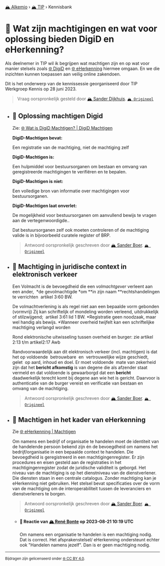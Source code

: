 [🏔️ Alkemio](https://welcome.alkem.io/) › [🏔️ TIP](https://alkem.io/tip/dashboard) › Kennisbank
# 📄 Wat zijn machtigingen en wat voor oplossing bieden DigiD en eHerkenning?
Als deelnemer in TIP wil ik begrijpen wat machtigen zijn en op wat voor manier stelsels zoals [🌐 DigiD](https://machtigen.digid.nl/) en [🌐 eHerkenning](https://www.eherkenning.nl/nl/eherkenning-gebruiken/machtigen) hiermee omgaan. En we die inzichten kunnen toepassen aan veilig online zakendoen.

Dit is het onderwerp van de kennissessie georganiseerd door TIP Werkgroep Kennis op 28 juni 2023.
> Vraag oorspronkelijk gesteld door [🏔️ Sander Dijkhuis](https://alkem.io/user/sander-dijkhuis-3912). [`🏔️ Origineel`](https://alkem.io/tip/collaboration/watzijnmachtiginge-4853)

- ## <a id="oplossingmachtigen-193"></a> 📌 Oplossing machtigen Digid
  Zie: [🌐 Wat is DigiD Machtigen? | DigiD Machtigen](https://machtigen.digid.nl/machtigen)
  
  **DigiD-Machtigen bevat:**
  
  Een registratie van de machtiging, niet de machtiging zelf
  
  **DigiD-Machtigen is:**
  
  Een hulpmiddel voor bestuursorganen om bestaan en omvang van geregistreerde machtigingen te verifiëren en te bepalen.
  
  **DigiD-Machtigen is niet:**
  
  Een volledige bron van informatie over machtigingen voor bestuursorganen.
  
  **DigiD-Machtigen laat onverlet:**
  
  De mogelijkheid voor bestuursorganen om aanvullend bewijs te vragen aan de vertegenwoordigde..
  
  Dat bestuursorganen zelf ook moeten controleren of de machtiging valide is in bijvoorbeeld curatele register of BRP.

  
  > Antwoord oorspronkelijk geschreven door [🏔️ Sander Boer](https://alkem.io/tip/collaboration/watzijnmachtiginge-4853/posts/oplossingmachtigen-193). [`🏔️ Origineel`](https://alkem.io/tip/collaboration/watzijnmachtiginge-4853/posts/oplossingmachtigen-193)

- ## <a id="machtiginginjuridi-9948"></a> 📌 Machtiging in juridische context in elektronisch verkeer
  Een Volmacht is de bevoegdheid die een *volmachtgever* verleent aan een ander,  \*de gevolmachtigde \*om \*\*in zijn naam \*\*rechtshandelingen te verrichten  artikel 3:60 BW.
  
  De volmachtverlening is als regel niet aan een bepaalde vorm gebonden (vormvrij) Zij kan schriftelijk of mondeling worden verleend, uitdrukkelijk of stilzwijgend;  artikel 3:61 lid 1 BW. \*Registratie geen noodzaak, maar wel handig als bewijs. \*Wanneer overheid twijfelt kan een schriftelijke machtiging verlangd worden
  
  Rond elektronische uitwisseling tussen overheid en burger: zie artikel 2:13 t/m artikel2:17 Awb
  
  Randvoorwaardelijk aan dit elektronisch verkeer (incl. machtigen) is dat het op voldoende  betrouwbare  en  vertrouwelijke wijze geschiedt, gelet  op aard, inhoud en doel. Er moet voldoende  mate van zekerheid zijn dat het **bericht afkomstig** is van degene die als afzender staat vermeld en dat voldoende is gewaarborgd dat een **bericht** daadwerkelijk terecht komt bij degene aan wie het is gericht. Daarvoor is authenticatie van de burger vereist en verificatie van bestaan en omvang van de machtiging.

  
  > Antwoord oorspronkelijk geschreven door [🏔️ Sander Boer](https://alkem.io/tip/collaboration/watzijnmachtiginge-4853/posts/machtiginginjuridi-9948). [`🏔️ Origineel`](https://alkem.io/tip/collaboration/watzijnmachtiginge-4853/posts/machtiginginjuridi-9948)

- ## <a id="machtigeninhetkad-1952"></a> 📌 Machtigen in het kader van eHerkenning
  Zie [🌐 eHerkenning | Machtigen](https://www.eherkenning.nl/nl/eherkenning-gebruiken/machtigen#:~:text=Elke%20persoon%20die%20eHerkenning%20gebruikt,bedrijf%20of%20organisatie%20mag%20inloggen.)
  
  Om namens een bedrijf of organisatie te handelen moet de identiteit van de handelende persoon bekend zijn én de bevoegdheid om namens het bedrijf/organisatie in een bepaalde context te handelen. Die bevoegdheid is geregistreerd in een machtigingenregister. Er zijn procedures en eisen gesteld aan de registraties in het machtigingenregister zodat de juridische validiteit is geborgd. Het niveau van de machtiging is op het dienstniveau van de dienstverlener. Die diensten staan in een centrale catalogus. Zonder machtiging kan je eHerkenning niet gebruiken. Het stelsel bevat specificaties over de vorm van de machtiging om de interoperabiliteit tussen de leveranciers en dienstverleners te borgen.

  
  > Antwoord oorspronkelijk geschreven door [🏔️ Sander Boer](https://alkem.io/tip/collaboration/watzijnmachtiginge-4853/posts/machtigeninhetkad-1952). [`🏔️ Origineel`](https://alkem.io/tip/collaboration/watzijnmachtiginge-4853/posts/machtigeninhetkad-1952)

    - #### 💬 Reactie van [🏔️ René Bonte](https://alkem.io/user/rene-bonte-9498) op 2023-08-21 10:19 UTC
          
      Om namens een organisatie te handelen is een machtiging nodig. Dat is correct.
      Het afsprakenstelsel/ eHerkenning ondersteunt echter ook "Handelen namens jezelf". 
      Dan is er geen machtiging nodig.
* * *
<small>Bijdragen zijn gelicenseerd onder [🌐 CC BY 4.0](https://creativecommons.org/licenses/by/4.0/deed.nl).</small>
